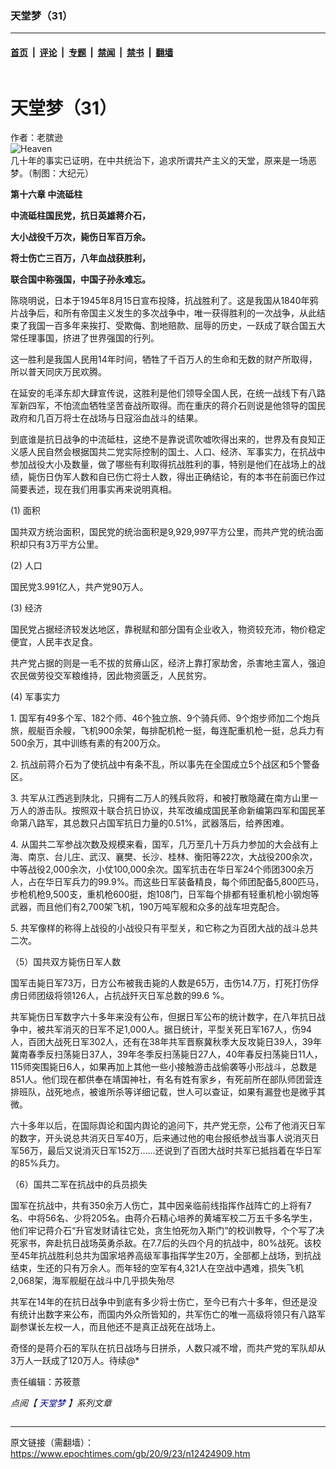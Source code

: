 ### 天堂梦（31）

---

#### [首页](../../../..?n12424909) &nbsp;|&nbsp; [评论](../../../../../epoch-comment?n12424909) &nbsp;|&nbsp; [专题](../../../../../epoch-special?n12424909) &nbsp;|&nbsp; [禁闻](../../../../../epoch-news?n12424909) &nbsp;|&nbsp; [禁书](../../../../../books?n12424909) &nbsp;|&nbsp; [翻墙](https://github.com/gfw-breaker/nogfw/blob/master/README.md?n12424909)


<div class="column" id="artbody" itemprop="articleBody">
 <div class="whitebg">
  <div class="column">
   <div class="arttop mbottom20">
    <h1 class="title">
     天堂梦（31）
    </h1>
    <div class="blue16 subtitle mtop10">
     作者：老膑逊
    </div>
    <span class="pad5">
     <ok href="https://i.epochtimes.com/assets/uploads/2020/07/Heaven--600x400.jpg" target="_blank">
      <img alt="Heaven" class="aligncenter wp-post-image" src="https://i.epochtimes.com/assets/uploads/2020/07/Heaven--600x400.jpg"/>
     </ok>
     <div class="imgtxt caption">
      几十年的事实已证明，在中共统治下，追求所谓共产主义的天堂，原来是一场恶梦。（制图：大纪元）
     </div>
    </span>
   </div>
  </div>
  <!-- article content begin -->
  <p>
   <strong>
    第十六章 中流砥柱
   </strong>
  </p>
  <p>
   <strong>
    中流砥柱国民党，抗日英雄蒋介石，
   </strong>
  </p>
  <p>
   <strong>
    大小战役千万次，毙伤日军百万余。
   </strong>
  </p>
  <p>
   <strong>
    将士伤亡三百万，八年血战获胜利，
   </strong>
  </p>
  <p>
   <strong>
    联合国中称强国，中国子孙永难忘。
   </strong>
  </p>
  <p>
   陈晓明说，日本于1945年8月15日宣布投降，抗战胜利了。这是我国从1840年鸦片战争后，和所有帝国主义发生的多次战争中，唯一获得胜利的一次战争，从此结束了我国一百多年来挨打、受欺侮、割地赔款、屈辱的历史，一跃成了联合国五大常任理事国，挤进了世界强国的行列。
  </p>
  <p>
   这一胜利是我国人民用14年时间，牺牲了千百万人的生命和无数的财产所取得，所以普天同庆万民欢腾。
  </p>
  <p>
   在延安的毛泽东却大肆宣传说，这胜利是他们领导全国人民，在统一战线下有八路军新四军，不怕流血牺牲坚苦奋战所取得。而在重庆的蒋介石则说是他领导的国民政府和几百万将士在战场与日寇浴血战斗的结果。
  </p>
  <p>
   到底谁是抗日战争的中流砥柱，这绝不是靠说谎吹嘘吹得出来的，世界及有良知正义感人民自然会根据国共二党实际控制的国土、人口、经济、军事实力，在抗战中参加战役大小及数量，做了哪些有利取得抗战胜利的事，特别是他们在战场上的战绩，毙伤日伪军人数和自已伤亡将士人数，得出正确结论，有的本书在前面已作过简要表述，现在我们用事实再来说明真相。
  </p>
  <p>
   (1) 面积
  </p>
  <p>
   国共双方统治面积，国民党的统治面积是9,929,997平方公里，而共产党的统治面积却只有3万平方公里。
  </p>
  <p>
   (2) 人口
  </p>
  <p>
   国民党3.991亿人，共产党90万人。
  </p>
  <p>
   (3) 经济
  </p>
  <p>
   国民党占据经济较发达地区，靠税赋和部分国有企业收入，物资较充沛，物价稳定便宜，人民丰衣足食。
  </p>
  <p>
   共产党占据的则是一毛不拔的贫瘠山区，经济上靠打家劫舍，杀害地主富人，强迫农民做劳役交军粮维持，因此物资匮乏，人民贫穷。
  </p>
  <p>
   (4) 军事实力
  </p>
  <p>
   1. 国军有49多个军、182个师、46个独立旅、9个骑兵师、9个炮步师加二个炮兵旅，舰艇百余艘，飞机900余架，每排配机枪一挺，每连配重机枪一挺，总兵力有500余万，其中训练有素的有200万众。
  </p>
  <p>
   2. 抗战前蒋介石为了使抗战中有条不乱，所以事先在全国成立5个战区和5个警备区。
  </p>
  <p>
   3. 共军从江西逃到陕北，只拥有二万人的残兵败将，和被打散隐藏在南方山里一万人的游击队。按照双十联合抗日协议，共军改编成国民革命新编第四军和国民革命第八路军，其总数只占国军抗日力量的0.51%，武器落后，给养困难。
  </p>
  <p>
   4. 从国共二军参战次数及规模来看，国军，几万至几十万兵力参加的大会战有上海、南京、台儿庄、武汉、襄樊、长沙、桂林、衡阳等22次，大战役200余次，中等战役2,000余次，小仗100,000余次。国军抗击在华日军24个师团300余万人，占在华日军兵力的99.9%。而这些日军装备精良，每个师团配备5,800匹马，步枪机枪9,500支，重机枪600挺，炮108门，日军每个排都有轻重机枪小钢炮等武器，而且他们有2,700架飞机，190万吨军舰和众多的战车坦克配合。
  </p>
  <p>
   5. 共军像样的称得上战役的小战役只有平型关，和它称之为百团大战的战斗总共二次。
  </p>
  <p>
   （5）国共双方毙伤日军人数
  </p>
  <p>
   国军击毙日军73万，日方公布被我击毙的人数是65万，击伤14.7万，打死打伤俘虏日师团级将领126人，占抗战歼灭日军总数的99.6 %。
  </p>
  <p>
   共军毙伤日军数字六十多年来没有公布，但据日军公布的统计数字，在八年抗日战争中，被共军消灭的日军不足1,000人。据日统计，平型关死日军167人，伤94人，百团大战死日军302人，还有在38年共军晋察冀秋季大反攻毙日39人，39年冀南春季反扫荡毙日37人，39年冬季反扫荡毙日27人，40年春反扫荡毙日11人，115师突围毙日6人，如果再加上其他一些小接触游击战偷袭等小形战斗，总数是851人。他们现在都供奉在靖国神社，有名有姓有家乡，有死前所在部队师团营连排班队，战死地点，被谁所杀等详细记载，世人可以查证，如果有漏登也是微乎其微。
  </p>
  <p>
   六十多年以后，在国际舆论和国内舆论的追问下，共产党无奈，公布了他消灭日军的数字，开头说总共消灭日军40万，后来通过他的电台报纸参战当事人说消灭日军56万，最后又说消灭日军152万……还说到了百团大战时共军已抵挡着在华日军的85%兵力。
  </p>
  <p>
   （6）国共二军在抗战中的兵员损失
  </p>
  <p>
   国军在抗战中，共有350余万人伤亡，其中因亲临前线指挥作战阵亡的上将有7名、中将56名、少将205名。由蒋介石精心培养的黄埔军校二万五千多名学生，他们牢记蒋介石“升官发财请往它处，贪生怕死勿入斯门”的校训教导，个个写了决死家书，奔赴抗日战场英勇杀敌。在7.7后的头四个月的抗战中，80%战死。该校至45年抗战胜利总共为国家培养高级军事指挥学生20万，全部都上战场，到抗战结束，生还的只有万余人。而年轻的空军有4,321人在空战中遇难，损失飞机2,068架，海军舰艇在战斗中几乎损失殆尽
  </p>
  <p>
   共军在14年的在抗日战争中到底有多少将士伤亡，至今已有六十多年，但还是没有统计出数字来公布，而国内外众所皆知的，共军伤亡的唯一高级将领只有八路军副参谋长左权一人，而且他还不是真正战死在战场上。
  </p>
  <p>
   奇怪的是蒋介石的军队在抗日战场与日拼杀，人数只减不增，而共产党的军队却从3万人一跃成了120万人。待续@*
  </p>
  <p>
   责任编辑：苏筱薏
  </p>
  <p>
   <em>
    点阅【
    <span style="color: #000080;">
     <ok href="https://www.epochtimes.com/gb/tag/%E5%A4%A9%E5%A0%82%E5%A4%A2.html" style="color: #000080;">
      天堂梦
     </ok>
    </span>
    】系列文章
   </em>
  </p>
  <!-- article content end -->
 </div>
</div>


---

原文链接（需翻墙）：https://www.epochtimes.com/gb/20/9/23/n12424909.htm